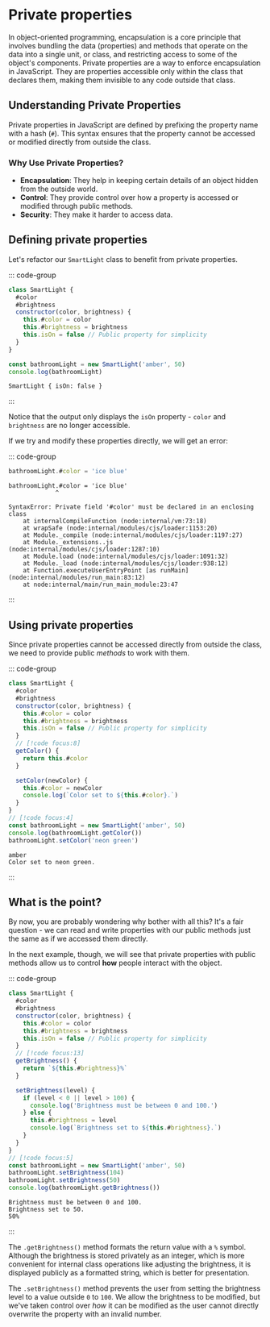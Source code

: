 # Private properties

In object-oriented programming, encapsulation is a core principle that involves
bundling the data (properties) and methods that operate on the data into a
single unit, or class, and restricting access to some of the object's
components. Private properties are a way to enforce encapsulation in JavaScript.
They are properties accessible only within the class that declares them, making
them invisible to any code outside that class.

## Understanding Private Properties

Private properties in JavaScript are defined by prefixing the property name with
a hash (`#`). This syntax ensures that the property cannot be accessed or
modified directly from outside the class.

### Why Use Private Properties?

- **Encapsulation**: They help in keeping certain details of an object hidden
  from the outside world.
- **Control**: They provide control over how a property is accessed or modified
  through public methods.
- **Security**: They make it harder to access data.

## Defining private properties

Let's refactor our `SmartLight` class to benefit from private properties.

::: code-group

```js
class SmartLight {
  #color
  #brightness
  constructor(color, brightness) {
    this.#color = color
    this.#brightness = brightness
    this.isOn = false // Public property for simplicity
  }
}

const bathroomLight = new SmartLight('amber', 50)
console.log(bathroomLight)
```

```console [output]
SmartLight { isOn: false }
```

:::

Notice that the output only displays the `isOn` property - `color` and
`brightness` are no longer accessible.

If we try and modify these properties directly, we will get an error:

::: code-group

```js
bathroomLight.#color = 'ice blue'
```

```console [output]
bathroomLight.#color = 'ice blue'
             ^

SyntaxError: Private field '#color' must be declared in an enclosing class
    at internalCompileFunction (node:internal/vm:73:18)
    at wrapSafe (node:internal/modules/cjs/loader:1153:20)
    at Module._compile (node:internal/modules/cjs/loader:1197:27)
    at Module._extensions..js (node:internal/modules/cjs/loader:1287:10)
    at Module.load (node:internal/modules/cjs/loader:1091:32)
    at Module._load (node:internal/modules/cjs/loader:938:12)
    at Function.executeUserEntryPoint [as runMain] (node:internal/modules/run_main:83:12)
    at node:internal/main/run_main_module:23:47
```

:::

## Using private properties

Since private properties cannot be accessed directly from outside the class, we
need to provide public _methods_ to work with them.

::: code-group

```js
class SmartLight {
  #color
  #brightness
  constructor(color, brightness) {
    this.#color = color
    this.#brightness = brightness
    this.isOn = false // Public property for simplicity
  }
  // [!code focus:8]
  getColor() {
    return this.#color
  }

  setColor(newColor) {
    this.#color = newColor
    console.log(`Color set to ${this.#color}.`)
  }
}
// [!code focus:4]
const bathroomLight = new SmartLight('amber', 50)
console.log(bathroomLight.getColor())
bathroomLight.setColor('neon green')
```

```console [output]
amber
Color set to neon green.
```

:::

## What is the point?

By now, you are probably wondering why bother with all this? It's a fair
question - we can read and write properties with our public methods just the
same as if we accessed them directly.

In the next example, though, we will see that private properties with public
methods allow us to control **how** people interact with the object.

::: code-group

```js
class SmartLight {
  #color
  #brightness
  constructor(color, brightness) {
    this.#color = color
    this.#brightness = brightness
    this.isOn = false // Public property for simplicity
  }
  // [!code focus:13]
  getBrightness() {
    return `${this.#brightness}%`
  }

  setBrightness(level) {
    if (level < 0 || level > 100) {
      console.log('Brightness must be between 0 and 100.')
    } else {
      this.#brightness = level
      console.log(`Brightness set to ${this.#brightness}.`)
    }
  }
}
// [!code focus:5]
const bathroomLight = new SmartLight('amber', 50)
bathroomLight.setBrightness(104)
bathroomLight.setBrightness(50)
console.log(bathroomLight.getBrightness())
```

```console [output]
Brightness must be between 0 and 100.
Brightness set to 50.
50%
```

:::

The `.getBrightness()` method formats the return value with a `%` symbol.
Although the brightness is stored privately as an integer, which is more
convenient for internal class operations like adjusting the brightness, it is
displayed publicly as a formatted string, which is better for presentation.

The `.setBrightness()` method prevents the user from setting the brightness
level to a value outside `0` to `100`. We allow the brightness to be modified,
but we've taken control over _how_ it can be modified as the user cannot
directly overwrite the property with an invalid number.
